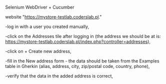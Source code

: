 Selenium WebDriver + Cucumber

website "https://mystore-testlab.coderslab.pl."

-log in with a user you created manually,

-click on the Addresses tile after logging in (the address we should be at is: 
https://mystore-testlab.coderslab.pl/index.php?controller=addresses),

-click on + Create new address,

-fill in the New address form - the data should be taken from the Examples table in Gherkin 
(alias, address, city, zip/postal code, country, phone),

-verify that the data in the added address is correct,